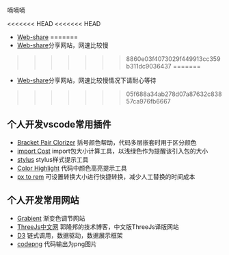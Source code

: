 嘀嘀嘀

<<<<<<< HEAD
<<<<<<< HEAD
- [Web-share](https://leedeea.github.io/LeeDeea/#/3D/Card-title-cloud)
=======
- [Web-share](https://leedeea.github.io/LeeDeea/#/3D/Card-title-cloud)分享网站，网速比较慢
>>>>>>> 8860e03f4073029f449913cc359b311dc9036437
=======
- [Web-share](https://leedeea.github.io/LeeDeea/#/3D/Card-title-cloud)分享网站，网速比较慢情况下请耐心等待
>>>>>>> 05f688a34ab278d07a87632c83857ca976fb6667

## 个人开发vscode常用插件

- [Bracket Pair Clorizer]() 括号颜色帮助，代码多层嵌套时用于区分颜色
- [import Cost]() import包大小计算工具，以浅绿色作为提醒该引入包的大小
- [stylus]() stylus样式提示工具
- [Color Highlight]() 代码中颜色高亮提示工具
- [px to rem]() 可设置转换大小进行快捷转换，减少人工替换的时间成本

## 个人开发常用网站
- [Grabient](https://www.grabient.com/) 渐变色调节网站
- [ThreeJs中文网](http://www.yanhuangxueyuan.com/) 郭隆邦的技术博客，中文版ThreeJs译版网站
- [D3](https://www.d3js.org.cn/) 链式调用，数据驱动，数据展示框架
- [codepng](https://www.codepng.app/) 代码输出为png图片
